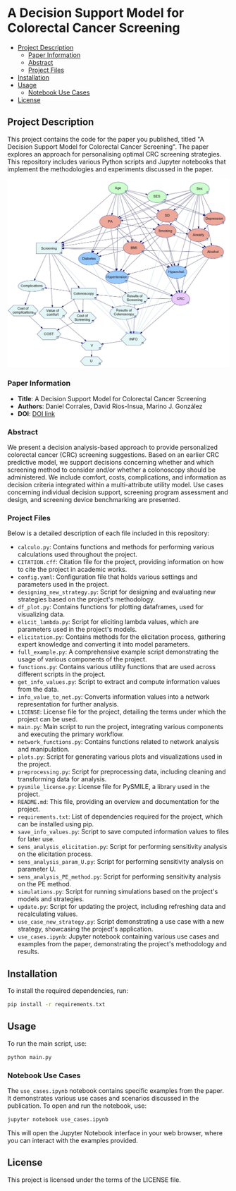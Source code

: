 # A Decision Support Model for Colorectal Cancer Screening

- [Project Description](#project-description)
  - [Paper Information](#paper-information)
  - [Abstract](#abstract)
  - [Project Files](#project-files)
- [Installation](#installation)
- [Usage](#usage)
  - [Notebook Use Cases](#notebook-use-cases)
- [License](#license)

## Project Description

This project contains the code for the paper you published, titled "A Decision Support Model for Colorectal Cancer Screening". The paper explores an approach for personalising optimal CRC screening strategies. This repository includes various Python scripts and Jupyter notebooks that implement the methodologies and experiments discussed in the paper.

![Project Image](outputs/id_24_01_page-0001%20(1).jpg)

### Paper Information

- **Title**: A Decision Support Model for Colorectal Cancer Screening
- **Authors**: Daniel Corrales, David Rios-Insua, Marino J. González
- **DOI**: [DOI link](https://doi.org/10.48550/arXiv.2502.21210)

### Abstract

We present a decision analysis-based approach to provide personalized colorectal cancer (CRC) screening suggestions. Based on an earlier CRC predictive model, we support decisions concerning whether and which screening method to consider and/or whether a colonoscopy should be administered. We include comfort, costs, complications, and information as decision criteria integrated within a multi-attribute utility model. Use cases concerning individual decision support, screening program assessment and design, and screening device benchmarking are presented.

### Project Files

Below is a detailed description of each file included in this repository:

- `calculo.py`: Contains functions and methods for performing various calculations used throughout the project.
- `CITATION.cff`: Citation file for the project, providing information on how to cite the project in academic works.
- `config.yaml`: Configuration file that holds various settings and parameters used in the project.
- `designing_new_strategy.py`: Script for designing and evaluating new strategies based on the project's methodology.
- `df_plot.py`: Contains functions for plotting dataframes, used for visualizing data.
- `elicit_lambda.py`: Script for eliciting lambda values, which are parameters used in the project's models.
- `elicitation.py`: Contains methods for the elicitation process, gathering expert knowledge and converting it into model parameters.
- `full_example.py`: A comprehensive example script demonstrating the usage of various components of the project.
- `functions.py`: Contains various utility functions that are used across different scripts in the project.
- `get_info_values.py`: Script to extract and compute information values from the data.
- `info_value_to_net.py`: Converts information values into a network representation for further analysis.
- `LICENSE`: License file for the project, detailing the terms under which the project can be used.
- `main.py`: Main script to run the project, integrating various components and executing the primary workflow.
- `network_functions.py`: Contains functions related to network analysis and manipulation.
- `plots.py`: Script for generating various plots and visualizations used in the project.
- `preprocessing.py`: Script for preprocessing data, including cleaning and transforming data for analysis.
- `pysmile_license.py`: License file for PySMILE, a library used in the project.
- `README.md`: This file, providing an overview and documentation for the project.
- `requirements.txt`: List of dependencies required for the project, which can be installed using pip.
- `save_info_values.py`: Script to save computed information values to files for later use.
- `sens_analysis_elicitation.py`: Script for performing sensitivity analysis on the elicitation process.
- `sens_analysis_param_U.py`: Script for performing sensitivity analysis on parameter U.
- `sens_analysis_PE_method.py`: Script for performing sensitivity analysis on the PE method.
- `simulations.py`: Script for running simulations based on the project's models and strategies.
- `update.py`: Script for updating the project, including refreshing data and recalculating values.
- `use_case_new_strategy.py`: Script demonstrating a use case with a new strategy, showcasing the project's application.
- `use_cases.ipynb`: Jupyter notebook containing various use cases and examples from the paper, demonstrating the project's methodology and results.

## Installation

To install the required dependencies, run:

```sh
pip install -r requirements.txt
```

## Usage

To run the main script, use:

```sh
python main.py
```

### Notebook Use Cases

The `use_cases.ipynb` notebook contains specific examples from the paper. It demonstrates various use cases and scenarios discussed in the publication. To open and run the notebook, use:

```sh
jupyter notebook use_cases.ipynb
```

This will open the Jupyter Notebook interface in your web browser, where you can interact with the examples provided.

## License

This project is licensed under the terms of the LICENSE file.

